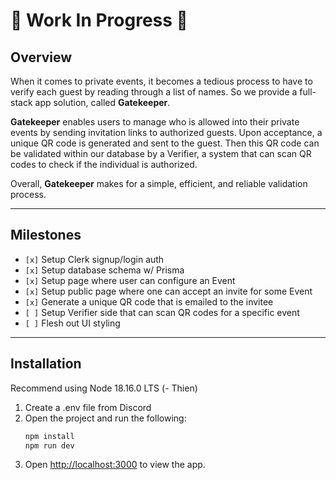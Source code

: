 # 🚧 Work In Progress 🚧

## Overview

When it comes to private events, it becomes a tedious process to have to verify each guest by reading through a list of names. So we provide a full-stack app solution, called **Gatekeeper**.

**Gatekeeper** enables users to manage who is allowed into their private events by sending invitation links to authorized guests. Upon acceptance, a unique QR code is generated and sent to the guest. Then this QR code can be validated within our database by a Verifier, a system that can scan QR codes to check if the individual is authorized.

Overall, **Gatekeeper** makes for a simple, efficient, and reliable validation process.

---

## Milestones

- `[x]` Setup Clerk signup/login auth
- `[x]` Setup database schema w/ Prisma
- `[x]` Setup page where user can configure an Event
- `[x]` Setup public page where one can accept an invite for some Event
- `[x]` Generate a unique QR code that is emailed to the invitee
- `[ ]` Setup Verifier side that can scan QR codes for a specific event
- `[ ]` Flesh out UI styling

---

## Installation

Recommend using Node 18.16.0 LTS (- Thien)

1. Create a .env file from Discord
2. Open the project and run the following:
   ```bash
   npm install
   npm run dev
   ```
3. Open [http://localhost:3000](http://localhost:3000) to view the app.
